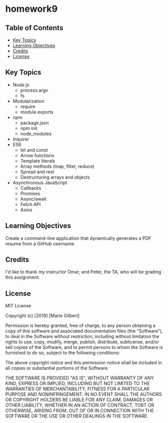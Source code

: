# homework9

## Table of Contents

* [Key Topics](#keytopics)
* [Learning Objectives](#learningobjectives)
* [Credits](#credits)
* [License](#license)

## Key Topics

* Node.js
    * process.argv
    * fs
* Modularization
    * require
    * module.exports
* npm
    * package.json
    * npm init
    * node_modules
* Inquirer
* ES6
    * let and const
    * Arrow functions
    * Template literals
    * Array methods (map, filter, reduce)
    * Spread and rest
    * Destructuring arrays and objects
* Asynchronous JavaScript
    * Callbacks
    * Promises
    * Async/await
    * Fetch API
    * Axios

## Learning Objectives

Create a command-line application that dynamically generates a PDF resume from a GitHub username.

## Credits

I'd like to thank my instructor Omar, and Peter, the TA, who will be grading this assignment.

## License

MIT License

Copyright (c) [2019] [Marie Gilbert]

Permission is hereby granted, free of charge, to any person obtaining a copy
of this software and associated documentation files (the "Software"), to deal
in the Software without restriction, including without limitation the rights
to use, copy, modify, merge, publish, distribute, sublicense, and/or sell
copies of the Software, and to permit persons to whom the Software is
furnished to do so, subject to the following conditions:

The above copyright notice and this permission notice shall be included in all
copies or substantial portions of the Software.

THE SOFTWARE IS PROVIDED "AS IS", WITHOUT WARRANTY OF ANY KIND, EXPRESS OR
IMPLIED, INCLUDING BUT NOT LIMITED TO THE WARRANTIES OF MERCHANTABILITY,
FITNESS FOR A PARTICULAR PURPOSE AND NONINFRINGEMENT. IN NO EVENT SHALL THE
AUTHORS OR COPYRIGHT HOLDERS BE LIABLE FOR ANY CLAIM, DAMAGES OR OTHER
LIABILITY, WHETHER IN AN ACTION OF CONTRACT, TORT OR OTHERWISE, ARISING FROM,
OUT OF OR IN CONNECTION WITH THE SOFTWARE OR THE USE OR OTHER DEALINGS IN THE
SOFTWARE.

